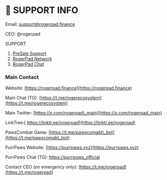 # 🛂 SUPPORT INFO

Email:  [support@rogerpad.finance](mailto:support@rogerpad.finance)

CEO:  @rogerpad

SUPPORT

1. [PreSale Support](https://t.me/presale_support)
2. [RogerPad Network](https://rogerpad_network)
3. [RogerPad Chat](https://t.me/roger_call)

### Main Contact

Website: [https://rogerpad.finance](https://rogerpad.finance)

Main Chat (TG): [https://t.me/rogerecosystem](https://t.me/rogerecosystem)

Main Twitter: [https://x.com/rogerpad\_main](https://x.com/rogerpad_main)

LinkTree:[ https://linktr.ee/rogerpad](https://linktr.ee/rogerpad)

PawsCombat Game: [https://t.me/pawscomabt\_bot](https://t.me/pawscomabt_bot)

PurrPaws Website: [https://purrpaws.xyz](https://purrpaws.xyz)

PurrPaws Chat (TG): [https://purrpows\_official](https://purrpows_official)

Contact CEO (on emergency only): [https://t.me/rogerpad](https://t.me/rogerpad)
